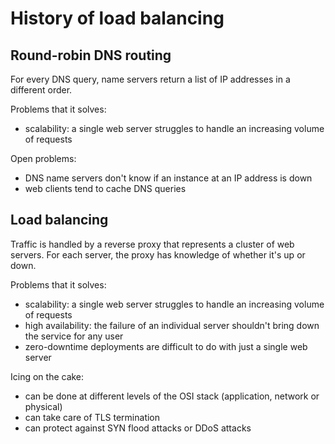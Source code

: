 # History of load balancing


## Round-robin DNS routing

For every DNS query, name servers return a list of IP addresses in a different order.

Problems that it solves:
* scalability: a single web server struggles to handle an increasing volume of requests

Open problems:
* DNS name servers don't know if an instance at an IP address is down
* web clients tend to cache DNS queries


## Load balancing

Traffic is handled by a reverse proxy that represents a cluster of web servers.
For each server, the proxy has knowledge of whether it's up or down.

Problems that it solves:
* scalability: a single web server struggles to handle an increasing volume of requests
* high availability: the failure of an individual server shouldn't bring down the service for any user
* zero-downtime deployments are difficult to do with just a single web server

Icing on the cake:
* can be done at different levels of the OSI stack (application, network or physical)
* can take care of TLS termination
* can protect against SYN flood attacks or DDoS attacks
